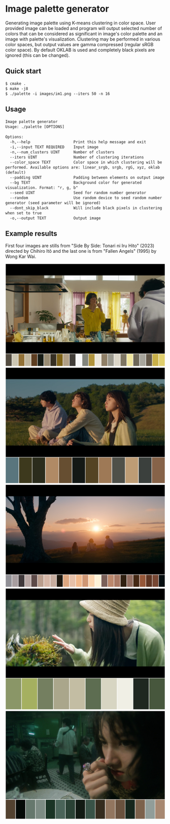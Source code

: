 # Image palette generator

Generating image palette using K-means clustering in color space. User provided image can be loaded and program will output selected number of colors that can be considered as significant in image's color palette and an image with palette's visualization. Clustering may be performed in various color spaces, but output values are gamma compressed (regular sRGB color space). By default OKLAB is used and completely black pixels are ignored (this can be changed).

## Quick start

```console
$ cmake .
$ make -j8
$ ./palette -i images/im1.png --iters 50 -n 16
```

## Usage

```
Image palette generator
Usage: ./palette [OPTIONS]

Options:
  -h,--help                   Print this help message and exit
  -i,--input TEXT REQUIRED    Input image
  -n,--num_clusters UINT      Number of clusters
  --iters UINT                Number of clustering iterations
  --color_space TEXT          Color space in which clustering will be performed. Available options are: linear_srgb, srgb, rgG, xyz, oklab (default)
  --padding UINT              Padding between elements on output image
  --bg TEXT                   Background color for generated visualization. Format: "r, g, b"
  --seed UINT                 Seed for random number generator
  --random                    Use random device to seed random number generator (seed parameter will be ignored)
  --dont_skip_black           Will include black pixels in clustering when set to true
  -o,--output TEXT            Output image
```

## Example results

First four images are stills from "Side By Side: Tonari ni Iru Hito" (2023) directed by Chihiro Itô and the last one is from "Fallen Angels" (1995) by Wong Kar Wai.

![Example result 1](results/palette1.png)
![Example result 2](results/palette2.png)
![Example result 3](results/palette3.png)
![Example result 4](results/palette4.png)
![Example result 5](results/palette5.png)
